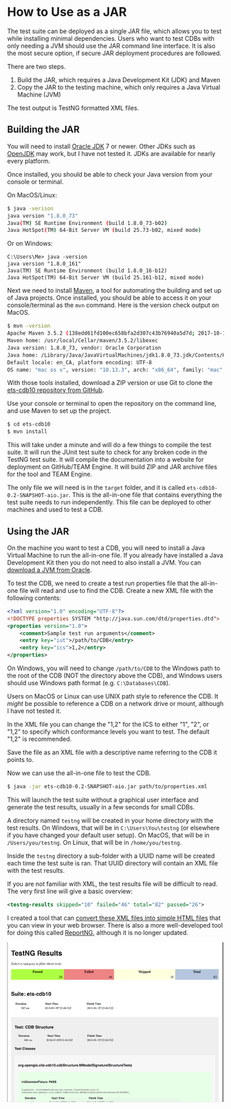 # How to Use as a JAR

The test suite can be deployed as a single JAR file, which allows you to test while installing minimal dependencies. Users who want to test CDBs with only needing a JVM should use the JAR command line interface. It is also the most secure option, if secure JAR deployment procedures are followed.

There are two steps. 

1. Build the JAR, which requires a Java Development Kit (JDK) and Maven 
2. Copy the JAR to the testing machine, which only requires a Java Virtual Machine (JVM)

The test output is TestNG formatted XML files.

## Building the JAR

You will need to install [Oracle JDK][Oracle Download Page] 7 or newer. Other JDKs such as [OpenJDK][OpenJDK] may work, but I have not tested it. JDKs are available for nearly every platform.

Once installed, you should be able to check your Java version from your console or terminal.

On MacOS/Linux:


```sh
$ java -verison
java version "1.8.0_73"
Java(TM) SE Runtime Environment (build 1.8.0_73-b02)
Java HotSpot(TM) 64-Bit Server VM (build 25.73-b02, mixed mode)
```

Or on Windows:

```
C:\Users\Me> java -version
java version "1.8.0_161"
Java(TM) SE Runtime Environment (build 1.8.0_16-b12)
Java HotSpot(TM) 64-Bit Server VM (build 25.161-b12, mixed mode)
```

Next we need to install [Maven][Maven Install], a tool for automating the building and set up of Java projects. Once installed, you should be able to access it on your console/terminal as the `mvn` command. Here is the version check output on MacOS.

```sh
$ mvn -version
Apache Maven 3.5.2 (138edd61fd100ec658bfa2d307c43b76940a5d7d; 2017-10-18T01:58:13-06:00)
Maven home: /usr/local/Cellar/maven/3.5.2/libexec
Java version: 1.8.0_73, vendor: Oracle Corporation
Java home: /Library/Java/JavaVirtualMachines/jdk1.8.0_73.jdk/Contents/Home/jre
Default locale: en_CA, platform encoding: UTF-8
OS name: "mac os x", version: "10.13.3", arch: "x86_64", family: "mac"
```

With those tools installed, download a ZIP version or use Git to clone the [ets-cdb10 repository from GitHub][ets-cdb10].

Use your console or terminal to open the repository on the command line, and use Maven to set up the project.

```sh
$ cd ets-cdb10
$ mvn install
```

This will take under a minute and will do a few things to compile the test suite. It will run the JUnit test suite to check for any broken code in the TestNG test suite. It will compile the documentation into a website for deployment on GitHub/TEAM Engine. It will build ZIP and JAR archive files for the tool and TEAM Engine.

The only file we will need is in the `target` folder, and it is called `ets-cdb10-0.2-SNAPSHOT-aio.jar`. This is the all-in-one file that contains everything the test suite needs to run independently. This file can be deployed to other machines and used to test a CDB.

[Oracle Download Page]: http://www.oracle.com/technetwork/java/javase/downloads/index.html
[OpenJDK]: http://openjdk.java.net
[Maven Install]: http://maven.apache.org/install.html
[ets-cdb10]: https://github.com/openfirmware/ets-cdb10

## Using the JAR

On the machine you want to test a CDB, you will need to install a Java Virtual Machine to run the all-in-one file. If you already have installed a Java Development Kit then you do not need to also install a JVM. You can [download a JVM from Oracle][Oracle Download Page].

To test the CDB, we need to create a test run properties file that the all-in-one file will read and use to find the CDB. Create a new XML file with the following contents:

```xml
<?xml version="1.0" encoding="UTF-8"?>
<!DOCTYPE properties SYSTEM "http://java.sun.com/dtd/properties.dtd">
<properties version="1.0">
    <comment>Sample test run arguments</comment>
    <entry key="iut">/path/to/CDB</entry>
    <entry key="ics">1,2</entry>
</properties>
```

On Windows, you will need to change `/path/to/CDB` to the Windows path to the root of the CDB (NOT the directory above the CDB), and Windows users should use Windows path format (e.g. `C:\Databases\CDB`).

Users on MacOS or Linux can use UNIX path style to reference the CDB. It *might* be possible to reference a CDB on a network drive or mount, although I have not tested it.

In the XML file you can change the "1,2" for the ICS to either "1", "2", or "1,2" to specify which conformance levels you want to test. The default "1,2" is recommended.

Save the file as an XML file with a descriptive name referring to the CDB it points to.

Now we can use the all-in-one file to test the CDB.

```sh
$ java -jar ets-cdb10-0.2-SNAPSHOT-aio.jar path/to/properties.xml
```

This will launch the test suite without a graphical user interface and generate the test results, usually in a few seconds for small CDBs.

A directory named `testng` will be created in your home directory with the test results. On Windows, that will be in `C:\Users\You\testng` (or elsewhere if you have changed your default user setup). On MacOS, that will be in `/Users/you/testng`. On Linux, that will be in `/home/you/testng`.

Inside the `testng` directory a sub-folder with a UUID name will be created each time the test suite is ran. That UUID directory will contain an XML file with the test results.

If you are not familiar with XML, the test results file will be difficult to read. The very first line will give a basic overview:

```xml
<testng-results skipped="10" failed="46" total="82" passed="26">
```

I created a tool that can [convert these XML files into simple HTML files][testng2html] that you can view in your web browser. There is also a more well-developed tool for doing this called [ReportNG][ReportNG], although it is no longer updated.

[testng2html]: https://github.com/openfirmware/testng2html
[ReportNG]: https://reportng.uncommons.org

![TestNG2HTML Output](images/jar-testnghtml.png)
